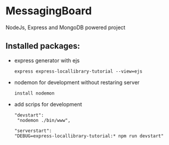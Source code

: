 # MessagingBoard
NodeJs, Express and MongoDB powered project


## Installed packages:

* express generator with ejs 
    ```
    express express-locallibrary-tutorial --view=ejs
    ```
* nodemon for development without restaring server
    ```
    install nodemon
    ```
* add scrips for development 
    ```javascrip
    "devstart":
     "nodemon ./bin/www",

    "serverstart": 
    "DEBUG=express-locallibrary-tutorial:* npm run devstart"
    ```
